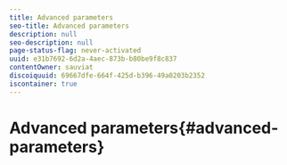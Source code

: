 ```yaml
---
title: Advanced parameters
seo-title: Advanced parameters
description: null
seo-description: null
page-status-flag: never-activated
uuid: e31b7692-6d2a-4aec-873b-b80be9f8c837
contentOwner: sauviat
discoiquuid: 69667dfe-664f-425d-b396-49a0203b2352
iscontainer: true
---
```


# Advanced parameters{#advanced-parameters}

